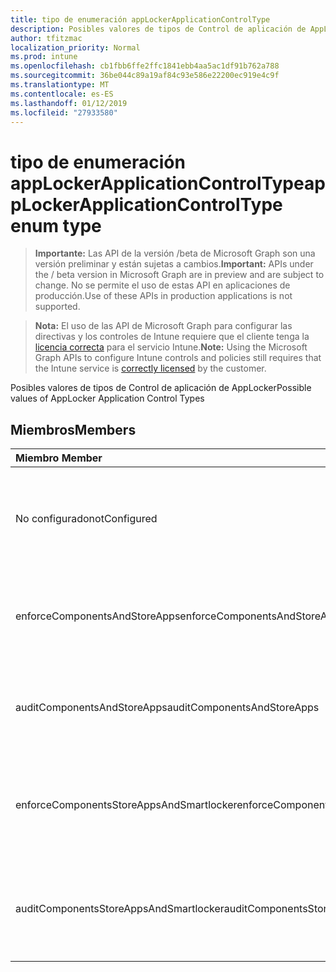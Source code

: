 ```yaml
---
title: tipo de enumeración appLockerApplicationControlType
description: Posibles valores de tipos de Control de aplicación de AppLocker
author: tfitzmac
localization_priority: Normal
ms.prod: intune
ms.openlocfilehash: cb1fbb6ffe2ffc1841ebb4aa5ac1df91b762a788
ms.sourcegitcommit: 36be044c89a19af84c93e586e22200ec919e4c9f
ms.translationtype: MT
ms.contentlocale: es-ES
ms.lasthandoff: 01/12/2019
ms.locfileid: "27933580"
---
```

# <a name="applockerapplicationcontroltype-enum-type"></a><span data-ttu-id="38ecb-103">tipo de enumeración appLockerApplicationControlType</span><span class="sxs-lookup"><span data-stu-id="38ecb-103">appLockerApplicationControlType enum type</span></span>

> <span data-ttu-id="38ecb-104">**Importante:** Las API de la versión /beta de Microsoft Graph son una versión preliminar y están sujetas a cambios.</span><span class="sxs-lookup"><span data-stu-id="38ecb-104">**Important:** APIs under the / beta version in Microsoft Graph are in preview and are subject to change.</span></span> <span data-ttu-id="38ecb-105">No se permite el uso de estas API en aplicaciones de producción.</span><span class="sxs-lookup"><span data-stu-id="38ecb-105">Use of these APIs in production applications is not supported.</span></span>

> <span data-ttu-id="38ecb-106">**Nota:** El uso de las API de Microsoft Graph para configurar las directivas y los controles de Intune requiere que el cliente tenga la [licencia correcta](https://go.microsoft.com/fwlink/?linkid=839381) para el servicio Intune.</span><span class="sxs-lookup"><span data-stu-id="38ecb-106">**Note:** Using the Microsoft Graph APIs to configure Intune controls and policies still requires that the Intune service is [correctly licensed](https://go.microsoft.com/fwlink/?linkid=839381) by the customer.</span></span>

<span data-ttu-id="38ecb-107">Posibles valores de tipos de Control de aplicación de AppLocker</span><span class="sxs-lookup"><span data-stu-id="38ecb-107">Possible values of AppLocker Application Control Types</span></span>
## <a name="members"></a><span data-ttu-id="38ecb-108">Miembros</span><span class="sxs-lookup"><span data-stu-id="38ecb-108">Members</span></span>
|<span data-ttu-id="38ecb-109">Miembro	</span><span class="sxs-lookup"><span data-stu-id="38ecb-109">Member</span></span>|<span data-ttu-id="38ecb-110">Valor</span><span class="sxs-lookup"><span data-stu-id="38ecb-110">Value</span></span>|<span data-ttu-id="38ecb-111">Descripción</span><span class="sxs-lookup"><span data-stu-id="38ecb-111">Description</span></span>|
|:---|:---|:---|
|<span data-ttu-id="38ecb-112">No configurado</span><span class="sxs-lookup"><span data-stu-id="38ecb-112">notConfigured</span></span>|<span data-ttu-id="38ecb-113">0</span><span class="sxs-lookup"><span data-stu-id="38ecb-113">0</span></span>|<span data-ttu-id="38ecb-114">Valor predeterminado de dispositivo, no se ha seleccionado ningún tipo de Control de la aplicación.</span><span class="sxs-lookup"><span data-stu-id="38ecb-114">Device default value, no Application Control type selected.</span></span>|
|<span data-ttu-id="38ecb-115">enforceComponentsAndStoreApps</span><span class="sxs-lookup"><span data-stu-id="38ecb-115">enforceComponentsAndStoreApps</span></span>|<span data-ttu-id="38ecb-116">1</span><span class="sxs-lookup"><span data-stu-id="38ecb-116">1</span></span>|<span data-ttu-id="38ecb-117">Exigir la aplicación de las aplicaciones de componente y almacenamiento de Windows.</span><span class="sxs-lookup"><span data-stu-id="38ecb-117">Enforce Windows component and store apps.</span></span>|
|<span data-ttu-id="38ecb-118">auditComponentsAndStoreApps</span><span class="sxs-lookup"><span data-stu-id="38ecb-118">auditComponentsAndStoreApps</span></span>|<span data-ttu-id="38ecb-119">2</span><span class="sxs-lookup"><span data-stu-id="38ecb-119">2</span></span>|<span data-ttu-id="38ecb-120">Auditoría de aplicaciones de componente y almacenamiento de Windows.</span><span class="sxs-lookup"><span data-stu-id="38ecb-120">Audit Windows component and store apps.</span></span>|
|<span data-ttu-id="38ecb-121">enforceComponentsStoreAppsAndSmartlocker</span><span class="sxs-lookup"><span data-stu-id="38ecb-121">enforceComponentsStoreAppsAndSmartlocker</span></span>|<span data-ttu-id="38ecb-122">3</span><span class="sxs-lookup"><span data-stu-id="38ecb-122">3</span></span>|<span data-ttu-id="38ecb-123">Exigir la aplicación de componentes de Windows, almacenar aplicaciones y almacén inteligente.</span><span class="sxs-lookup"><span data-stu-id="38ecb-123">Enforce Windows components, store apps and smart locker.</span></span>|
|<span data-ttu-id="38ecb-124">auditComponentsStoreAppsAndSmartlocker</span><span class="sxs-lookup"><span data-stu-id="38ecb-124">auditComponentsStoreAppsAndSmartlocker</span></span>|<span data-ttu-id="38ecb-125">4</span><span class="sxs-lookup"><span data-stu-id="38ecb-125">4</span></span>|<span data-ttu-id="38ecb-126">Componentes de Windows de auditoría, almacenar aplicaciones y almacén inteligente.</span><span class="sxs-lookup"><span data-stu-id="38ecb-126">Audit Windows components, store apps and smart locker.</span></span>|





